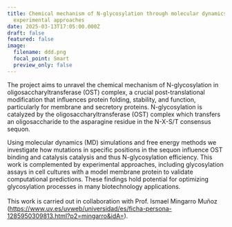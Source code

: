 ```yaml
---
title: Chemical mechanism of N-glycosylation through molecular dynamics and
  experimental approaches
date: 2025-03-13T17:05:00.000Z
draft: false
featured: false
image:
  filename: ddd.png
  focal_point: Smart
  preview_only: false
---
```

The project aims to unravel the chemical mechanism of N-glycosylation in oligosaccharyltransferase (OST) complex, a crucial post-translational modification that influences protein folding, stability, and function, particularly for membrane and secretory proteins. N-glycosylation is catalyzed by the oligosaccharyltransferase (OST) complex which transfers an oligosaccharide to the asparagine residue in the N-X-S/T consensus sequon. 

Using molecular dynamics (MD) simulations and free energy methods we investigate how mutations in specific
positions in the sequon influence OST binding and catalysis catalysis and thus N-glycosylation efficiency. This work is complemented by experimental approaches, including glycosylation assays in cell cultures with a model membrane protein to validate computational predictions. These findings hold potential for optimizing
glycosylation processes in many biotechnology applications. \
\
This work is carried out in collaboration with Prof.
Ismael Mingarro Muñoz (<https://www.uv.es/uvweb/universidad/es/ficha-persona-1285950309813.html?p2=mingarro&idA=>).
